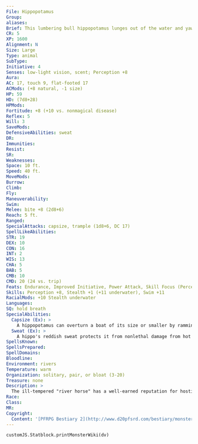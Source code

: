 ```yaml
---
File: Hippopotamus
Group: 
aliases: 
Brief: This lumbering bull hippopotamus lunges out of the water and yawns wide, displaying an impressive set of tusk-like teeth.
CR: 5
XP: 1600
Alignment: N
Size: Large
Type: animal
SubType: 
Initiative: 4
Senses: low-light vision, scent; Perception +8
Aura: 
AC: 17, touch 9, flat-footed 17
ACMods: (+8 natural, -1 size)
HP: 59
HD: (7d8+28)
HPMods: 
Fortitude: +8 (+10 vs. nonmagical disease)
Reflex: 5
Will: 3
SaveMods: 
DefensiveAbilities: sweat
DR: 
Immunities: 
Resist: 
SR: 
Weaknesses: 
Space: 10 ft.
Speed: 40 ft.
MoveMods: 
Burrow: 
Climb: 
Fly: 
Maneuverability: 
Swim: 
Melee: bite +8 (2d8+6)
Reach: 5 ft.
Ranged: 
SpecialAttacks: capsize, trample (1d8+6, DC 17)
SpellLikeAbilities: 
STR: 19
DEX: 10
CON: 16
INT: 2
WIS: 13
CHA: 5
BAB: 5
CMB: 10
CMD: 20 (24 vs. trip)
Feats: Endurance, Improved Initiative, Power Attack, Skill Focus (Perception)
Skills: Perception +8, Stealth +1 (+11 underwater), Swim +11
RacialMods: +10 Stealth underwater
Languages: 
SQ: hold breath
SpecialAbilities:
  Capsize (Ex): >
    A hippopotamus can overturn a boat of its size or smaller by ramming it as a charge attack and making a CMB check. The DC of this check is 25 or the result of the boat captain's Profession (sailor) check, whichever is higher.
  Sweat (Ex): >
    A hippo's reddish sweat protects it from nonlethal damage from hot environments, and grants it a +2 racial bonus on saving throws against nonmagical disease.
SpellsKnown: 
SpellsPrepared: 
SpellDomains: 
Bloodline: 
Environment: rivers
Temperature: warm
Organization: solitary, pair, or bloat (3-20)
Treasure: none
Description: >
  The ill-tempered "river horse" has a well-earned reputation for hostility, despite the fact that it is a herbivore.  HIPPO COMPANIONS  Starting Statistics: Size Medium; Speed 40 ft.; AC +6 natural armor; Attack bite (1d8); Ability Scores Str 11, Dex 12, Con 12, Int 2, Wis 13, Cha 5; Special Qualities low-light vision, scent, sweat.  7th-Level Advancement: Size Large; AC +2 nat. arm.; Attack bite (2d8); Ability Scores Str +8, Dex -2, Con +4; Special Ability trample.
Race: 
Class: 
MR: 
Copyright:
  Content: '[PFRPG Bestiary 2](http://www.d20pfsrd.com/bestiary/monster-listings/animals/hippopotamus)'
---
```

```dataviewjs
customJS.Statblock.printMonsterWiki(dv)
```
